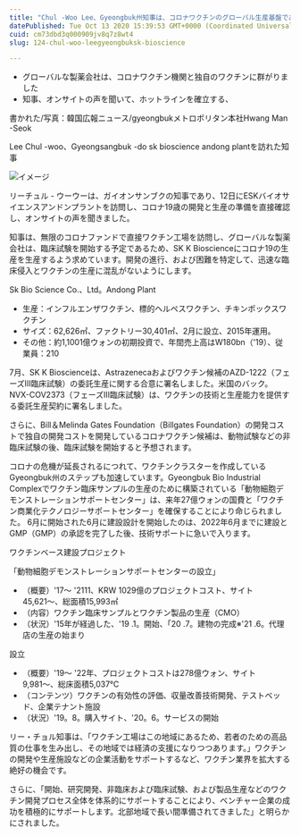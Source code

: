 ```yaml
---
title: "Chul -Woo Lee、Gyeongbuk州知事は、コロナワクチンのグローバル生産基盤であるSK Bioscienceを訪問します"
datePublished: Tue Oct 13 2020 15:39:53 GMT+0000 (Coordinated Universal Time)
cuid: cm73dbd3q000909jv8q7z8wt4
slug: 124-chul-woo-leegyeongbuksk-bioscience

---
```



- グローバルな製薬会社は、コロナワクチン機関と独自のワクチンに群がりました
- 知事、オンサイトの声を聞いて、ホットラインを確立する、

書かれた/写真：韓国広報ニュース/gyeongbukメトロポリタン本社Hwang Man -Seok

Lee Chul -woo、Gyeongsangbuk -do sk bioscience andong plantを訪れた知事

![イメージ](https://cdn.hashnode.com/res/hashnode/image/upload/v1739452848737/799a9805-30af-4d0e-8584-47ebfded74de.jpeg)

リーチュル - ウーウーは、ガイオンサンブクの知事であり、12日にESKバイオサイエンスアンドンプラントを訪問し、コロナ19歳の開発と生産の準備を直接確認し、オンサイトの声を聞きました。

知事は、無限のコロナファンドで直接ワクチン工場を訪問し、グローバルな製薬会社は、臨床試験を開始する予定であるため、SK K Bioscienceにコロナ19の生産を生産するよう求めています。開発の進行、および困難を特定して、迅速な臨床侵入とワクチンの生産に混乱がないようにします。

Sk Bio Science Co.、Ltd。Andong Plant

- 生産：インフルエンザワクチン、標的ヘルペスワクチン、チキンポックスワクチン
- サイズ：62,626㎡、ファクトリー30,401㎡、2月に設立、2015年運用。
- その他：約1,1001億ウォンの初期投資で、年間売上高はW180bn（'19）、従業員：210

7月、SK K Bioscienceは、Astrazenecaおよびワクチン候補のAZD-1222（フェーズIII臨床試験）の委託生産に関する合意に署名しました。米国のバック。NVX-COV2373（フェーズIII臨床試験）は、ワクチンの技術と生産能力を提供する委託生産契約に署名しました。

さらに、Bill＆Melinda Gates Foundation（Billgates Foundation）の開発コストで独自の開発コストを開発しているコロナワクチン候補は、動物試験などの非臨床試験の後、臨床試験を開始すると予想されます。

コロナの危機が延長されるにつれて、ワクチンクラスターを作成しているGyeongbuk州のステップも加速しています。Gyeongbuk Bio Industrial Complexでワクチン臨床サンプルの生産のために構築されている「動物細胞デモンストレーションサポートセンター」は、来年27億ウォンの国費と「ワクチン商業化テクノロジーサポートセンター」を確保することにより命じられました。 6月に開始された6月に建設設計を開始したのは、2022年6月までに建設とGMP（GMP）の承認を完了した後、技術サポートに急いで入ります。

ワクチンベース建設プロジェクト

「動物細胞デモンストレーションサポートセンターの設立」

- （概要）'17〜 '2111、KRW 1029億のプロジェクトコスト、サイト45,621〜、総面積15,993㎡
- （内容）ワクチン臨床サンプルとワクチン製品の生産（CMO）
- （状況）'15年が経過した、'19 .1。開始、「20 .7。建物の完成※'21 .6。代理店の生産の始まり

設立

- （概要）'19〜 '22年、プロジェクトコストは278億ウォン、サイト9,981〜、総床面積5,037℃
- （コンテンツ）ワクチンの有効性の評価、収量改善技術開発、テストベッド、企業テナント施設
- （状況）'19。8。購入サイト、'20。6。サービスの開始

リー・チョル知事は、「ワクチン工場はこの地域にあるため、若者のための高品質の仕事を生み出し、その地域では経済の支援になりつつあります。」ワクチンの開発や生産施設などの企業活動をサポートするなど、ワクチン業界を拡大する絶好の機会です。

さらに、「開始、研究開発、非臨床および臨床試験、および製品生産などのワクチン開発プロセス全体を体系的にサポートすることにより、ベンチャー企業の成功を積極的にサポートします。北部地域で長い間準備されてきました」と明らかにされました。
